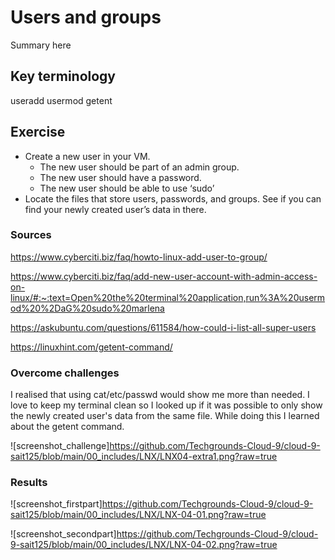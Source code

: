 # Users and groups
Summary here

## Key terminology
useradd 
usermod
getent

## Exercise
- Create a new user in your VM. 
    - The new user should be part of an admin group.
    - The new user should have a password.
    - The new user should be able to use ‘sudo’
- Locate the files that store users, passwords, and groups. See if you can find your newly created user’s data in there.



### Sources
https://www.cyberciti.biz/faq/howto-linux-add-user-to-group/
 
https://www.cyberciti.biz/faq/add-new-user-account-with-admin-access-on-linux/#:~:text=Open%20the%20terminal%20application,run%3A%20usermod%20%2DaG%20sudo%20marlena

https://askubuntu.com/questions/611584/how-could-i-list-all-super-users

https://linuxhint.com/getent-command/

### Overcome challenges
I realised that using cat/etc/passwd would show me more than needed. I love to keep my terminal clean so I looked up if it was possible to only show the newly created user's data from the same file. While doing this I learned about the getent command.

![screenshot_challenge]https://github.com/Techgrounds-Cloud-9/cloud-9-sait125/blob/main/00_includes/LNX/LNX04-extra1.png?raw=true

### Results

![screenshot_firstpart]https://github.com/Techgrounds-Cloud-9/cloud-9-sait125/blob/main/00_includes/LNX/LNX-04-01.png?raw=true

![screenshot_secondpart]https://github.com/Techgrounds-Cloud-9/cloud-9-sait125/blob/main/00_includes/LNX/LNX-04-02.png?raw=true